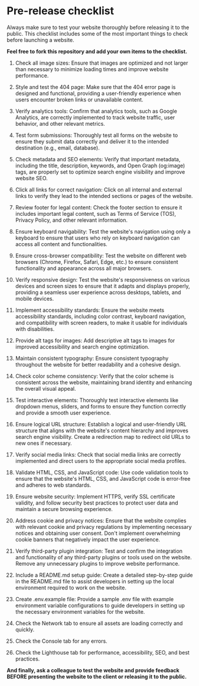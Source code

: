 # Pre-release checklist

Always make sure to test your website thoroughly before releasing it to the public. This checklist includes some of the
most important things to check before launching a website.

**Feel free to fork this repository and add your own items to the checklist.**

1. Check all image sizes: Ensure that images are optimized and not larger than necessary to minimize loading times and
   improve website performance.

2. Style and test the 404 page: Make sure that the 404 error page is designed and functional, providing a user-friendly
   experience when users encounter broken links or unavailable content.

3. Verify analytics tools: Confirm that analytics tools, such as Google Analytics, are correctly implemented to track
   website traffic, user behavior, and other relevant metrics.

4. Test form submissions: Thoroughly test all forms on the website to ensure they submit data correctly and deliver it
   to the intended destination (e.g., email, database).

5. Check metadata and SEO elements: Verify that important metadata, including the title, description, keywords, and Open
   Graph (og:image) tags, are properly set to optimize search engine visibility and improve website SEO.

6. Click all links for correct navigation: Click on all internal and external links to verify they lead to the intended
   sections or pages of the website.

7. Review footer for legal content: Check the footer section to ensure it includes important legal content, such as
   Terms of Service (TOS), Privacy Policy, and other relevant information.

8. Ensure keyboard navigability: Test the website's navigation using only a keyboard to ensure that users who rely on
   keyboard navigation can access all content and functionalities.

9. Ensure cross-browser compatibility: Test the website on different web browsers (Chrome, Firefox, Safari, Edge, etc.)
   to ensure consistent functionality and appearance across all major browsers.

10. Verify responsive design: Test the website's responsiveness on various devices and screen sizes to ensure that it
    adapts and displays properly, providing a seamless user experience across desktops, tablets, and mobile devices.

11. Implement accessibility standards: Ensure the website meets accessibility standards, including color contrast,
    keyboard navigation, and compatibility with screen readers, to make it usable for individuals with disabilities.

12. Provide alt tags for images: Add descriptive alt tags to images for improved accessibility and search engine
    optimization.

13. Maintain consistent typography: Ensure consistent typography throughout the website for better readability and a
    cohesive design.

14. Check color scheme consistency: Verify that the color scheme is consistent across the website, maintaining brand
    identity and enhancing the overall visual appeal.

15. Test interactive elements: Thoroughly test interactive elements like dropdown menus, sliders, and forms to ensure
    they
    function correctly and provide a smooth user experience.

16. Ensure logical URL structure: Establish a logical and user-friendly URL structure that aligns with the website's
    content
    hierarchy and improves search engine visibility. Create a redirection map to redirect old URLs to new ones if
    necessary.

17. Verify social media links: Check that social media links are correctly implemented and direct users to the
    appropriate
    social media profiles.

18. Validate HTML, CSS, and JavaScript code: Use code validation tools to ensure that the website's HTML, CSS, and
    JavaScript code is error-free and adheres to web standards.

19. Ensure website security: Implement HTTPS, verify SSL certificate validity, and follow security best practices to
    protect
    user data and maintain a secure browsing experience.

20. Address cookie and privacy notices: Ensure that the website complies with relevant cookie and privacy regulations by
    implementing necessary notices and obtaining user consent. Don't implement overwhelming cookie banners that
    negatively impact the user experience.

21. Verify third-party plugin integration: Test and confirm the integration and functionality of any third-party plugins or
tools used on the website. Remove any unnecessary plugins to improve website performance.

22. Include a README.md setup guide: Create a detailed step-by-step guide in the README.md file to assist developers in
setting up the local environment required to work on the website.

23. Create .env.example file: Provide a sample .env file with example environment variable configurations to guide
developers in setting up the necessary environment variables for the website.

24. Check the Network tab to ensure all assets are loading correctly and quickly.

25. Check the Console tab for any errors.

26. Check the Lighthouse tab for performance, accessibility, SEO, and best practices.

**And finally, ask a colleague to test the website and provide feedback BEFORE presenting the website to the client or releasing it to the public.**